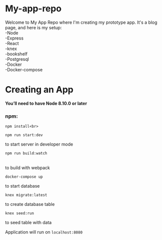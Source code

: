 # My-app-repo

Welcome to My App Repo where I'm creating my prototype app.
It's a blog page, and here is my setup:<br>
  -Node<br>
  -Express<br>
  -React<br>
  -knex<br>
  -bookshelf<br>
  -Postgresql<br>
  -Docker<br>
  -Docker-compose<br>
  
  
# Creating an App
<strong> You’ll need to have Node 8.10.0 or later</strong> <br>
  
### npm:
  
``` 
npm install<br> 
```
 
```
npm run start:dev
```
to start server in developer mode<br>
```
npm run build:watch
```
 <br>
to build with webpack<br>
 
```
docker-compose up
```
 
to start database<br>
 
``` 
knex migrate:latest
```
to create database table<br>
 ```
 knex seed:run
 ```
 to seed table with data<br>

Application will run on `localhost:8080`

